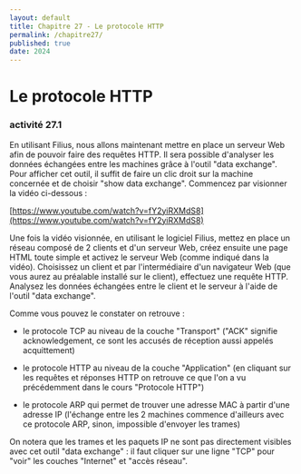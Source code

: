 ```yaml
---
layout: default
title: Chapitre 27 - Le protocole HTTP
permalink: /chapitre27/
published: true
date: 2024
---
```


# Le protocole HTTP

###  activité 27.1

En utilisant Filius, nous allons maintenant mettre en place un serveur Web afin de pouvoir faire des requêtes HTTP. Il sera possible d'analyser les données échangées entre les machines grâce à l'outil "data exchange". Pour afficher cet outil, il suffit de faire un clic droit sur la machine concernée et de choisir "show data exchange". Commencez par visionner la vidéo ci-dessous :

[https://www.youtube.com/watch?v=fY2yiRXMdS8](https://www.youtube.com/watch?v=fY2yiRXMdS8)

Une fois la vidéo visionnée, en utilisant le logiciel Filius, mettez en place un réseau composé de 2 clients et d'un serveur Web, créez ensuite une page HTML toute simple et activez le serveur Web (comme indiqué dans la vidéo). Choisissez un client et par l'intermédiaire d'un navigateur Web (que vous aurez au préalable installé sur le client), effectuez une requête HTTP. Analysez les données échangées entre le client et le serveur à l'aide de l'outil "data exchange".

Comme vous pouvez le constater on retrouve :

- le protocole TCP au niveau de la couche "Transport" ("ACK" signifie acknowledgement, ce sont les accusés de réception aussi appelés acquittement)

- le protocole HTTP au niveau de la couche "Application" (en cliquant sur les requêtes et réponses HTTP on retrouve ce que l'on a vu précédemment dans le cours "Protocole HTTP")

- le protocole ARP qui permet de trouver une adresse MAC à partir d'une adresse IP (l'échange entre les 2 machines commence d'ailleurs avec ce protocole ARP, sinon, impossible d'envoyer les trames)

On notera que les trames et les paquets IP ne sont pas directement visibles avec cet outil "data exchange" : il faut cliquer sur une ligne "TCP" pour "voir" les couches "Internet" et "accès réseau".
